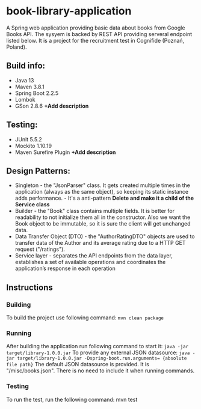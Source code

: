 # book-library-application
A Spring web application providing basic data about books from Google Books API. The sysyem is backed by REST API providing serveral endpoint listed below.
It is a project for the recruitment test in Cognifide (Poznań, Poland).

## Build info:
  - Java 13
  - Maven 3.8.1
  - Spring Boot 2.2.5
  - Lombok
  - GSon 2.8.6
**+Add description**

## Testing:
  - JUnit 5.5.2
  - Mockito 1.10.19
  - Maven Surefire Plugin
**+Add description**
  
## Design Patterns:
  - Singleton - the "JsonParser" class. It gets created multiple times in the application (always as the same object), so keeping its static instance adds performance. - It's a anti-pattern **Delete and make it a child of the Service class**
  - Builder - the "Book" class contains multiple fields. It is better for readability to not initialize them all in the constructor. Also we want the Book object to be immutable, so it is sure the client will get unchanged data.
  - Data Transfer Object (DTO) - the "AuthorRatingDTO" objects are used to transfer data of the Author and its average rating due to a HTTP GET request ("/ratings").
  - Service layer - separates the API endpoints from the data layer, establishes a set of available operations and coordinates the application’s response in each operation

## Instructions
### Building 
 To build the project use following command: `mvn clean package`
### Running 
 After building the application run following command to start it: `java -jar target/library-1.0.0.jar`
 To provide any external JSON datasource: `java -jar target/library-1.0.0.jar -Dspring-boot.run.arguments= {absolute file path}`
 The default JSON datasource is provided. It is "/misc/books.json". There is no need to include it when running commands.
### Testing
 To run the test, run the following command: mvn test


  
